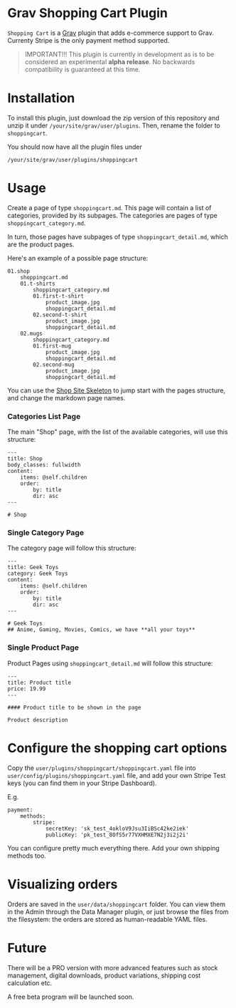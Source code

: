 # Grav Shopping Cart Plugin

`Shopping Cart` is a [Grav](http://github.com/getgrav/grav) plugin that adds e-commerce support to Grav. Currenty Stripe is the only payment method supported.

> IMPORTANT!!! This plugin is currently in development as is to be considered an experimental **alpha release**. No backwards compatibility is guaranteed at this time.

# Installation

To install this plugin, just download the zip version of this repository and unzip it under `/your/site/grav/user/plugins`. Then, rename the folder to `shoppingcart`.

You should now have all the plugin files under

	/your/site/grav/user/plugins/shoppingcart

# Usage

Create a page of type `shoppingcart.md`.
This page will contain a list of categories, provided by its subpages.
The categories are pages of type `shoppingcart_category.md`.

In turn, those pages have subpages of type `shoppingcart_detail.md`, which are the product pages.

Here's an example of a possible page structure:

```
01.shop
	shoppingcart.md
	01.t-shirts
		shoppingcart_category.md
		01.first-t-shirt
			product_image.jpg
			shoppingcart_detail.md
		02.second-t-shirt
			product_image.jpg
			shoppingcart_detail.md
	02.mugs
		shoppingcart_category.md
		01.first-mug
			product_image.jpg
			shoppingcart_detail.md
		02.second-mug
			product_image.jpg
			shoppingcart_detail.md
```

You can use the [Shop Site Skeleton](https://github.com/getgrav/grav-skeleton-shop-site) to jump start with the pages structure, and change the markdown page names.

### Categories List Page

The main "Shop" page, with the list of the available categories, will use this structure:

```
---
title: Shop
body_classes: fullwidth
content:
    items: @self.children
    order:
        by: title
        dir: asc
---

# Shop
```

### Single Category Page

The category page will follow this structure:

```
---
title: Geek Toys
category: Geek Toys
content:
    items: @self.children
    order:
        by: title
        dir: asc
---

# Geek Toys
## Anime, Gaming, Movies, Comics, we have **all your toys**
```

### Single Product Page

Product Pages using `shoppingcart_detail.md` will follow this structure:

```
---
title: Product title
price: 19.99
---

#### Product title to be shown in the page

Product description
```



# Configure the shopping cart options

Copy the `user/plugins/shoppingcart/shoppingcart.yaml` file into `user/config/plugins/shoppingcart.yaml` file, and add your own Stripe Test keys (you can find them in your Stripe Dashboard).

E.g.

```
payment:
    methods:
        stripe:
            secretKey: 'sk_test_4okloV9Jsu3IiBSc42ke2iek'
            publicKey: 'pk_test_8OfS5r77VXHMXE7N2j3i2j2i'
```

You can configure pretty much everything there. Add your own shipping methods too.

# Visualizing orders

Orders are saved in the `user/data/shoppingcart` folder. You can view them in the Admin through the Data Manager plugin, or just browse the files from the filesystem: the orders are stored as human-readable YAML files.

# Future

There will be a PRO version with more advanced features such as stock management, digital downloads, product variations, shipping cost calculation etc.

A free beta program will be launched soon.
